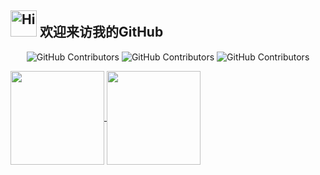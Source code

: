 <h2><img src="src/assert/hellokittydance.gif" alt="Hi" width="42" /> 欢迎来访我的GitHub </h2>
<p align="center">
      <img alt="GitHub Contributors" src="https://img.shields.io/badge/python-3.9-orange?style=for-the-badge&logo=python&logoColor=orange" />
      <img alt="GitHub Contributors" src="https://img.shields.io/badge/GO-blue?style=for-the-badge&logo=Go&logoColor=red" />
      <img alt="GitHub Contributors" src="https://img.shields.io/badge/Rust-black?style=for-the-badge&logo=Rust&logoColor=red" />
</p>



<a href="https://github.com/jxxxxxgl">
  <img height=150 align="center" src="https://github-readme-stats.vercel.app/api?username=jxxxxxgl"/>
</a>
<a href="https://github.com/RuoJi6/HackerPermKeeper/">
  <img height=150 align="center" src="https://github-readme-stats.vercel.app/api/top-langs?username=jxxxxxgl&show_icons=true&theme=radical&layout=compact&langs_count=8&card_width=320" />
</a>
